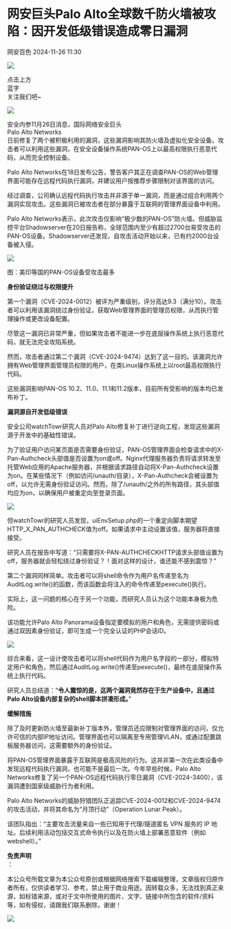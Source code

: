 #  网安巨头Palo Alto全球数千防火墙被攻陷：因开发低级错误造成零日漏洞   
 网安百色   2024-11-26 11:30  
  
![](https://mmbiz.qpic.cn/mmbiz_png/1QIbxKfhZo5lNbibXUkeIxDGJmD2Md5vK9ZGS15PBzhF8gRBMk6V7TXMVsSxyqn3vpLuXTg82nHzLRYicg7QtVJQ/640?wx_fmt=other&from=appmsg&wxfrom=5&wx_lazy=1&wx_co=1&tp=webp "")  
  
点击上方  
蓝字  
关注我们吧~  
  
![](https://mmbiz.qpic.cn/sz_mmbiz_jpg/FzZb53e8g7sCJ9An5FeDcUKJA1xL2QdPJVK970AnWEKrIdG8dHcGVicLOBLzrSsIHpxZ6rWB8N1cV3ibV4iauyvsw/640?wx_fmt=other&from=appmsg&tp=webp&wxfrom=5&wx_lazy=1&wx_co=1 "")  
  
安全内参11月26日消息，国际网络安全巨头  
Palo Alto Networks  
日前修复了两个被积极利用的漏洞，这些漏洞影响其防火墙及虚拟化安全设备。攻击者可以利用这些漏洞，在安全设备操作系统PAN-OS上以最高权限执行恶意代码，从而完全控制设备。  
  
Palo Alto Networks在18日发布公告，警告客户其正在调查PAN-OS的Web管理界面可能存在远程代码执行漏洞，并建议用户按推荐步骤限制对该界面的访问。  
  
经过调查，公司确认远程代码执行攻击并非源于单一漏洞，而是通过组合利用两个漏洞实现攻击。这些漏洞已被攻击者在部分暴露于互联网的管理界面设备中利用。  
  
  
Palo Alto Networks表示，此次攻击仅影响“极少数的PAN-OS”防火墙。但威胁监控平台Shadowserver在20日报告称，全球范围内至少有超过2700台易受攻击的PAN-OS设备。Shadowserver还发现，自攻击活动开始以来，已有约2000台设备被入侵。  
  
![](https://mmbiz.qpic.cn/sz_mmbiz_jpg/FzZb53e8g7sCJ9An5FeDcUKJA1xL2QdPWDAOYDl950BbNecqnHE34ZlVkIueodtbnVr3iavicEcdLeOAZXzIojEg/640?wx_fmt=other&from=appmsg&tp=webp&wxfrom=5&wx_lazy=1&wx_co=1 "")  
  
图：美印等国的PAN-OS设备受攻击最多  
  
  
**身份验证绕过与权限提升**  
  
  
  
第一个漏洞（CVE-2024-0012）被评为严重级别，评分高达9.3（满分10）。攻击者可以利用该漏洞绕过身份验证，获取Web管理界面的管理员权限，从而执行管理操作或更改设备配置。  
  
尽管这一漏洞已非常严重，但如果攻击者不能进一步在底层操作系统上执行恶意代码，就无法完全攻陷系统。  
  
然而，攻击者通过第二个漏洞（CVE-2024-9474）达到了这一目的。该漏洞允许拥有Web管理界面管理员权限的用户，在类Linux操作系统上以root最高权限执行代码。  
  
这些漏洞影响PAN-OS 10.2、11.0、11.1和11.2版本，目前所有受影响的版本均已发布补丁。  
  
  
**漏洞源自开发低级错误**  
  
  
  
安全公司watchTowr研究人员对Palo Alto修复补丁进行逆向工程，发现这些漏洞源于开发中的基础性错误。  
  
为了验证用户访问某页面是否需要身份验证，PAN-OS管理界面会检查请求中的X-Pan-Authcheck头部值是否设置为on或off。Nginx代理服务器负责将请求转发至托管Web应用的Apache服务器，并根据请求路径自动将X-Pan-Authcheck设置为on。在某些情况下（例如访问/unauth/目录），X-Pan-Authcheck会被设置为off，以允许无需身份验证访问。然而，除了/unauth/之外的所有路径，其头部值均应为on，以确保用户被重定向至登录页面。  
  
![](https://mmbiz.qpic.cn/sz_mmbiz_png/FzZb53e8g7sCJ9An5FeDcUKJA1xL2QdPfTqFbiaVRe1YXdnrLEGibvYaVB8LAvUiblGTCx5QmaBCCAxfJXzJ5YGKw/640?wx_fmt=other&from=appmsg&tp=webp&wxfrom=5&wx_lazy=1&wx_co=1 "")  
  
  
但watchTowr的研究人员发现，uiEnvSetup.php的一个重定向脚本期望HTTP_X_PAN_AUTHCHECK值为off。如果请求中主动设置该值，服务器将直接接受。  
  
研究人员在报告中写道：“只需要将X-PAN-AUTHCHECKHTTP请求头部值设置为off，服务器就会轻松绕过身份验证？！面对这样的设计，谁还能不感到震惊？”  
  
第二个漏洞同样简单。攻击者可以将shell命令作为用户名传递至名为AuditLog.write()的函数，而该函数会将注入的命令传递至pexecute()执行。    
  
实际上，这一问题的核心在于另一个功能，而研究人员认为这个功能本身极为危险。  
  
该功能允许Palo Alto Panorama设备指定要模拟的用户和角色，无需提供密码或通过双因素身份验证，即可生成一个完全认证的PHP会话ID。    
  
![](https://mmbiz.qpic.cn/sz_mmbiz_png/FzZb53e8g7sCJ9An5FeDcUKJA1xL2QdPPysH0icNAX99leXLUrABOrLHgppw3UQvicCD0ADkCVcwespnTLb8RgIw/640?wx_fmt=other&from=appmsg&tp=webp&wxfrom=5&wx_lazy=1&wx_co=1 "")  
  
  
综合来看，这一设计使攻击者可以将shell代码作为用户名字段的一部分，模拟特定用户和角色，然后通过AuditLog.write()传递至pexecute()，最终在底层操作系统上执行代码。  
  
研究人员总结道：“**令人震惊的是，这两个漏洞竟然存在于生产设备中，且通过Palo Alto设备内部复杂的shell脚本拼凑形成。**”  
  
**缓解措施**  
  
  
  
除了及时更新防火墙至最新补丁版本外，管理员还应限制对管理界面的访问，仅允许可信的内部IP地址访问。管理界面也可以隔离至专用管理VLAN，或通过配置跳板服务器访问，这需要额外的身份验证。  
  
将PAN-OS管理界面暴露于互联网是极高风险的行为。这并非第一次在此类设备中发现远程代码执行漏洞，也可能不是最后一次。今年早些时候，Palo Alto Networks修复了另一个PAN-OS远程代码执行零日漏洞（CVE-2024-3400），该漏洞遭到国家级威胁行为者利用。  
  
Palo Alto Networks的威胁狩猎团队正追踪CVE-2024-0012和CVE-2024-9474的攻击活动，并将其命名为“月顶行动”（Operation Lunar Peak）。  
  
该团队指出：“主要攻击流量来自一些已知用于代理/隧道匿名 VPN 服务的 IP 地址。后续利用活动包括交互式命令执行以及在防火墙上部署恶意软件（例如 webshell）。”  
  
**免责声明**  
：  
  
本公众号所载文章为本公众号原创或根据网络搜索下载编辑整理，文章版权归原作者所有，仅供读者学习、参考，禁止用于商业用途。因转载众多，无法找到真正来源，如标错来源，或对于文中所使用的图片、文字、链接中所包含的软件/资料等，如有侵权，请跟我们联系删除，谢谢！  
  
![](https://mmbiz.qpic.cn/mmbiz_jpg/1QIbxKfhZo5lNbibXUkeIxDGJmD2Md5vKicbNtIkdNvibicL87FjAOqGicuxcgBuRjjolLcGDOnfhMdykXibWuH6DV1g/640?wx_fmt=other&from=appmsg&wxfrom=5&wx_lazy=1&wx_co=1&tp=webp "")  
  
  
